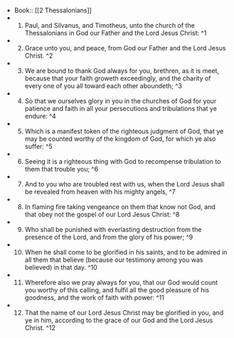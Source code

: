 - Book:: [[2 Thessalonians]]
- 1. Paul, and Silvanus, and Timotheus, unto the church of the Thessalonians in God our Father and the Lord Jesus Christ: ^1
- 2. Grace unto you, and peace, from God our Father and the Lord Jesus Christ. ^2
- 3. We are bound to thank God always for you, brethren, as it is meet, because that your faith groweth exceedingly, and the charity of every one of you all toward each other aboundeth; ^3
- 4. So that we ourselves glory in you in the churches of God for your patience and faith in all your persecutions and tribulations that ye endure: ^4
- 5. Which is a manifest token of the righteous judgment of God, that ye may be counted worthy of the kingdom of God, for which ye also suffer: ^5
- 6. Seeing it is a righteous thing with God to recompense tribulation to them that trouble you; ^6
- 7. And to you who are troubled rest with us, when the Lord Jesus shall be revealed from heaven with his mighty angels, ^7
- 8. In flaming fire taking vengeance on them that know not God, and that obey not the gospel of our Lord Jesus Christ: ^8
- 9. Who shall be punished with everlasting destruction from the presence of the Lord, and from the glory of his power; ^9
- 10. When he shall come to be glorified in his saints, and to be admired in all them that believe (because our testimony among you was believed) in that day. ^10
- 11. Wherefore also we pray always for you, that our God would count you worthy of this calling, and fulfil all the good pleasure of his goodness, and the work of faith with power: ^11
- 12. That the name of our Lord Jesus Christ may be glorified in you, and ye in him, according to the grace of our God and the Lord Jesus Christ. ^12
